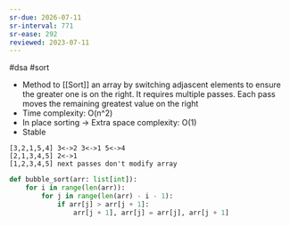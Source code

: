 ```yaml
---
sr-due: 2026-07-11
sr-interval: 771
sr-ease: 292
reviewed: 2023-07-11
---
```


#dsa #sort

- Method to [[Sort]] an array by switching adjascent elements to ensure the greater
  one is on the right. It requires multiple passes.
  Each pass moves the remaining greatest value on the right
- Time complexity: O(n^2)
- In place sorting -> Extra space complexity: O(1)
- Stable

```
[3,2,1,5,4] 3<->2 3<->1 5<->4
[2,1,3,4,5] 2<->1
[1,2,3,4,5] next passes don't modify array
```

```python
def bubble_sort(arr: list[int]):
    for i in range(len(arr)):
        for j in range(len(arr) - i - 1):
            if arr[j] > arr[j + 1]:
                arr[j + 1], arr[j] = arr[j], arr[j + 1]
```
